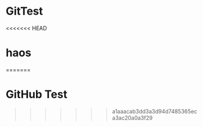 # GitTest

<<<<<<< HEAD
# haos
=======
# GitHub Test
>>>>>>> a1aaacab3dd3a3d94d7485365eca3ac20a0a3f29
